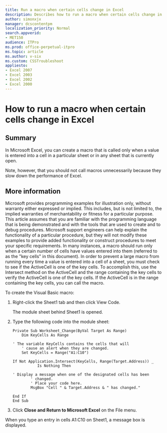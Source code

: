 ```yaml
---
title: Run a macro when certain cells change in Excel
description: Describes how to run a macro when certain cells change in Excel.
author: simonxjx
manager: dcscontentpm
localization_priority: Normal
search.appverid: 
- MET150
audience: ITPro
ms.prod: office-perpetual-itpro
ms.topic: article
ms.author: v-six
ms.custom: CSSTroubleshoot
appliesto:
- Excel 2007
- Excel 2003
- Excel 2002
- Excel 2000
---
```


# How to run a macro when certain cells change in Excel

## Summary

In Microsoft Excel, you can create a macro that is called only when a value is entered into a cell in a particular sheet or in any sheet that is currently open.

Note, however, that you should not call macros unnecessarily because they slow down the performance of Excel.

## More information

Microsoft provides programming examples for illustration only, without warranty either expressed or implied. This includes, but is not limited to, the implied warranties of merchantability or fitness for a particular purpose. This article assumes that you are familiar with the programming language that is being demonstrated and with the tools that are used to create and to debug procedures. Microsoft support engineers can help explain the functionality of a particular procedure, but they will not modify these examples to provide added functionality or construct procedures to meet your specific requirements. In many instances, a macro should run only when a certain number of cells have values entered into them (referred to as the "key cells" in this document). In order to prevent a large macro from running every time a value is entered into a cell of a sheet, you must check to see if the
ActiveCell is one of the key cells. To accomplish this, use the Intersect method on the ActiveCell and the range containing the key cells to verify the ActiveCell is one of the key cells. If the ActiveCell is in the range containing the key cells, you can call the macro.

To create the Visual Basic macro:

1. Right-click the Sheet1 tab and then click View Code.

   The module sheet behind Sheet1 is opened.

1. Type the following code into the module sheet:
    ```
    Private Sub Worksheet_Change(ByVal Target As Range)
        Dim KeyCells As Range
    
    ' The variable KeyCells contains the cells that will
        ' cause an alert when they are changed.
        Set KeyCells = Range("A1:C10")
    
    If Not Application.Intersect(KeyCells, Range(Target.Address)) _
               Is Nothing Then
    
    ' Display a message when one of the designated cells has been 
            ' changed.
            ' Place your code here.
            MsgBox "Cell " & Target.Address & " has changed."
    
    End If
    End Sub
    ```

3. Click **Close and Return to Microsoft Excel** on the File menu.

When you type an entry in cells A1:C10 on Sheet1, a message box is displayed.
